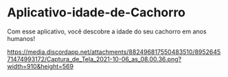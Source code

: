 # Aplicativo-idade-de-Cachorro
Com esse aplicativo, você descobre a idade do seu cachorro em anos humanos!

https://media.discordapp.net/attachments/882496817550483510/895264571474993172/Captura_de_Tela_2021-10-06_as_08.00.36.png?width=910&height=569
